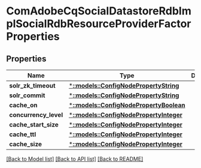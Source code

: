 # ComAdobeCqSocialDatastoreRdbImplSocialRdbResourceProviderFactorProperties

## Properties
Name | Type | Description | Notes
------------ | ------------- | ------------- | -------------
**solr_zk_timeout** | [***::models::ConfigNodePropertyString**](configNodePropertyString.md) |  | [optional] 
**solr_commit** | [***::models::ConfigNodePropertyString**](configNodePropertyString.md) |  | [optional] 
**cache_on** | [***::models::ConfigNodePropertyBoolean**](configNodePropertyBoolean.md) |  | [optional] 
**concurrency_level** | [***::models::ConfigNodePropertyInteger**](configNodePropertyInteger.md) |  | [optional] 
**cache_start_size** | [***::models::ConfigNodePropertyInteger**](configNodePropertyInteger.md) |  | [optional] 
**cache_ttl** | [***::models::ConfigNodePropertyInteger**](configNodePropertyInteger.md) |  | [optional] 
**cache_size** | [***::models::ConfigNodePropertyInteger**](configNodePropertyInteger.md) |  | [optional] 

[[Back to Model list]](../README.md#documentation-for-models) [[Back to API list]](../README.md#documentation-for-api-endpoints) [[Back to README]](../README.md)


